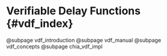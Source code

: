# Verifiable Delay Functions {#vdf_index}
@subpage vdf_introduction
@subpage vdf_manual
@subpage vdf_concepts
@subpage chia_vdf_impl